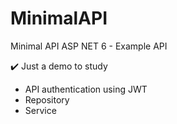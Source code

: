 # MinimalAPI
Minimal API ASP NET 6 - Example API

✔️ Just a demo to study

* API authentication using JWT
* Repository
* Service
